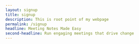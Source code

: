 ```yaml
---
layout: signup
title: signup
description: This is root point of my webpage
permalink: /signup
headline: Meeting Notes Made Easy
second-headline: Run engaging meetings that drive change
---
```

